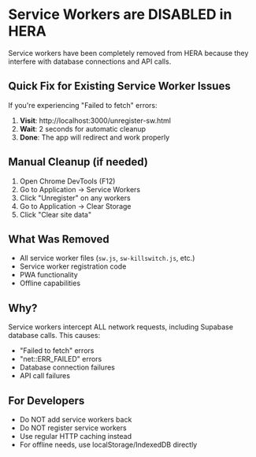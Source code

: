 # Service Workers are DISABLED in HERA

Service workers have been completely removed from HERA because they interfere with database connections and API calls.

## Quick Fix for Existing Service Worker Issues

If you're experiencing "Failed to fetch" errors:

1. **Visit**: http://localhost:3000/unregister-sw.html
2. **Wait**: 2 seconds for automatic cleanup
3. **Done**: The app will redirect and work properly

## Manual Cleanup (if needed)

1. Open Chrome DevTools (F12)
2. Go to Application → Service Workers
3. Click "Unregister" on any workers
4. Go to Application → Clear Storage
5. Click "Clear site data"

## What Was Removed

- All service worker files (`sw.js`, `sw-killswitch.js`, etc.)
- Service worker registration code
- PWA functionality
- Offline capabilities

## Why?

Service workers intercept ALL network requests, including Supabase database calls. This causes:
- "Failed to fetch" errors
- "net::ERR_FAILED" errors  
- Database connection failures
- API call failures

## For Developers

- Do NOT add service workers back
- Do NOT register service workers
- Use regular HTTP caching instead
- For offline needs, use localStorage/IndexedDB directly